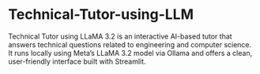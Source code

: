 # Technical-Tutor-using-LLM
Technical Tutor using LLaMA 3.2 is an interactive AI-based tutor that answers technical questions related to engineering and computer science. It runs locally using Meta’s LLaMA 3.2 model via Ollama and offers a clean, user-friendly interface built with Streamlit.
